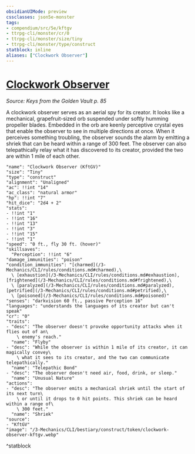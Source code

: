 ```yaml
---
obsidianUIMode: preview
cssclasses: json5e-monster
tags:
- compendium/src/5e/kftgv
- ttrpg-cli/monster/cr/0
- ttrpg-cli/monster/size/tiny
- ttrpg-cli/monster/type/construct
statblock: inline
aliases: ["Clockwork Observer"]
---
```

# [Clockwork Observer](3-Mechanics\CLI\bestiary\construct/clockwork-observer-kftgv.md)
*Source: Keys from the Golden Vault p. 85*  

A clockwork observer serves as an aerial spy for its creator. It looks like a mechanical, grapefruit-sized orb suspended under softly humming propeller blades. Embedded in the orb are keenly perceptive crystal eyes that enable the observer to see in multiple directions at once. When it perceives something troubling, the observer sounds the alarm by emitting a shriek that can be heard within a range of 300 feet. The observer can also telepathically relay what it has discovered to its creator, provided the two are within 1 mile of each other.

```statblock
"name": "Clockwork Observer (KftGV)"
"size": "Tiny"
"type": "construct"
"alignment": "Unaligned"
"ac": !!int "14"
"ac_class": "natural armor"
"hp": !!int "7"
"hit_dice": "2d4 + 2"
"stats":
- !!int "1"
- !!int "16"
- !!int "13"
- !!int "3"
- !!int "15"
- !!int "1"
"speed": "0 ft., fly 30 ft. (hover)"
"skillsaves":
  "Perception": !!int "6"
"damage_immunities": "poison"
"condition_immunities": "[charmed](/3-Mechanics/CLI/rules/conditions.md#charmed),\
  \ [exhaustion](/3-Mechanics/CLI/rules/conditions.md#exhaustion), [frightened](/3-Mechanics/CLI/rules/conditions.md#frightened),\
  \ [paralyzed](/3-Mechanics/CLI/rules/conditions.md#paralyzed), [petrified](/3-Mechanics/CLI/rules/conditions.md#petrified),\
  \ [poisoned](/3-Mechanics/CLI/rules/conditions.md#poisoned)"
"senses": "darkvision 60 ft., passive Perception 16"
"languages": "understands the languages of its creator but can't speak"
"cr": "0"
"traits":
- "desc": "The observer doesn't provoke opportunity attacks when it flies out of an\
    \ enemy's reach."
  "name": "Flyby"
- "desc": "While the observer is within 1 mile of its creator, it can magically convey\
    \ what it sees to its creator, and the two can communicate telepathically."
  "name": "Telepathic Bond"
- "desc": "The observer doesn't need air, food, drink, or sleep."
  "name": "Unusual Nature"
"actions":
- "desc": "The observer emits a mechanical shriek until the start of its next turn\
    \ or until it drops to 0 hit points. This shriek can be heard within a range of\
    \ 300 feet."
  "name": "Shriek"
"source":
- "KftGV"
"image": "/3-Mechanics/CLI/bestiary/construct/token/clockwork-observer-kftgv.webp"
```
^statblock